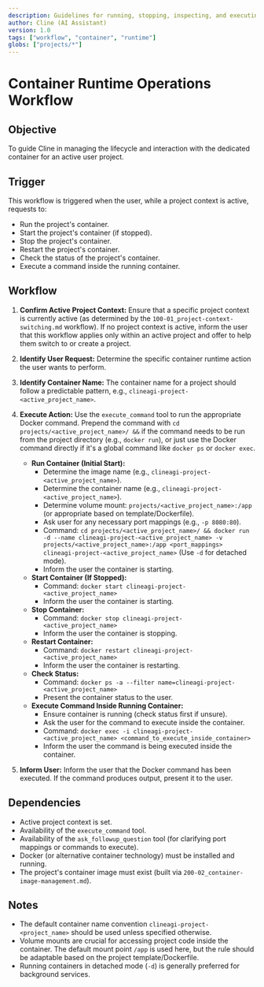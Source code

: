 ```yaml
---
description: Guidelines for running, stopping, inspecting, and executing commands in user project containers.
author: Cline (AI Assistant)
version: 1.0
tags: ["workflow", "container", "runtime"]
globs: ["projects/*"]
---
```


# Container Runtime Operations Workflow

## Objective

To guide Cline in managing the lifecycle and interaction with the dedicated container for an active user project.

## Trigger

This workflow is triggered when the user, while a project context is active, requests to:
- Run the project's container.
- Start the project's container (if stopped).
- Stop the project's container.
- Restart the project's container.
- Check the status of the project's container.
- Execute a command inside the running container.

## Workflow

1.  **Confirm Active Project Context:** Ensure that a specific project context is currently active (as determined by the `100-01_project-context-switching.md` workflow). If no project context is active, inform the user that this workflow applies only within an active project and offer to help them switch to or create a project.
2.  **Identify User Request:** Determine the specific container runtime action the user wants to perform.
3.  **Identify Container Name:** The container name for a project should follow a predictable pattern, e.g., `clineagi-project-<active_project_name>`.
4.  **Execute Action:** Use the `execute_command` tool to run the appropriate Docker command. Prepend the command with `cd projects/<active_project_name>/ &&` if the command needs to be run from the project directory (e.g., `docker run`), or just use the Docker command directly if it's a global command like `docker ps` or `docker exec`.

    *   **Run Container (Initial Start):**
        *   Determine the image name (e.g., `clineagi-project-<active_project_name>`).
        *   Determine the container name (e.g., `clineagi-project-<active_project_name>`).
        *   Determine volume mount: `projects/<active_project_name>:/app` (or appropriate based on template/Dockerfile).
        *   Ask user for any necessary port mappings (e.g., `-p 8080:80`).
        *   Command: `cd projects/<active_project_name>/ && docker run -d --name clineagi-project-<active_project_name> -v projects/<active_project_name>:/app <port_mappings> clineagi-project-<active_project_name>` (Use `-d` for detached mode).
        *   Inform the user the container is starting.
    *   **Start Container (If Stopped):**
        *   Command: `docker start clineagi-project-<active_project_name>`
        *   Inform the user the container is starting.
    *   **Stop Container:**
        *   Command: `docker stop clineagi-project-<active_project_name>`
        *   Inform the user the container is stopping.
    *   **Restart Container:**
        *   Command: `docker restart clineagi-project-<active_project_name>`
        *   Inform the user the container is restarting.
    *   **Check Status:**
        *   Command: `docker ps -a --filter name=clineagi-project-<active_project_name>`
        *   Present the container status to the user.
    *   **Execute Command Inside Running Container:**
        *   Ensure container is running (check status first if unsure).
        *   Ask the user for the command to execute inside the container.
        *   Command: `docker exec -i clineagi-project-<active_project_name> <command_to_execute_inside_container>`
        *   Inform the user the command is being executed inside the container.

5.  **Inform User:** Inform the user that the Docker command has been executed. If the command produces output, present it to the user.

## Dependencies

*   Active project context is set.
*   Availability of the `execute_command` tool.
*   Availability of the `ask_followup_question` tool (for clarifying port mappings or commands to execute).
*   Docker (or alternative container technology) must be installed and running.
*   The project's container image must exist (built via `200-02_container-image-management.md`).

## Notes

*   The default container name convention `clineagi-project-<project_name>` should be used unless specified otherwise.
*   Volume mounts are crucial for accessing project code inside the container. The default mount point `/app` is used here, but the rule should be adaptable based on the project template/Dockerfile.
*   Running containers in detached mode (`-d`) is generally preferred for background services.
